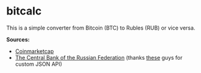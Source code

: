 # bitcalc
This is a simple converter from Bitcoin (BTC) to Rubles (RUB) or vice versa.

**Sources:**
* [Coinmarketcap](https://coinmarketcap.com)
* [The Central Bank of the Russian Federation](https://cbr.ru) (thanks [these](https://www.cbr-xml-daily.ru/) guys for custom JSON API)

